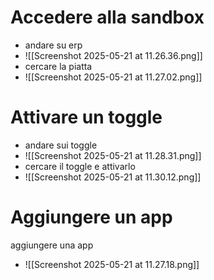 
# Accedere alla sandbox
* andare su erp
* ![[Screenshot 2025-05-21 at 11.26.36.png]]
* cercare la piatta
* ![[Screenshot 2025-05-21 at 11.27.02.png]] 


# Attivare un toggle
* andare sui toggle
* ![[Screenshot 2025-05-21 at 11.28.31.png]]
* cercare il toggle e attivarlo
* ![[Screenshot 2025-05-21 at 11.30.12.png]]

# Aggiungere un app
aggiungere una app
* ![[Screenshot 2025-05-21 at 11.27.18.png]]